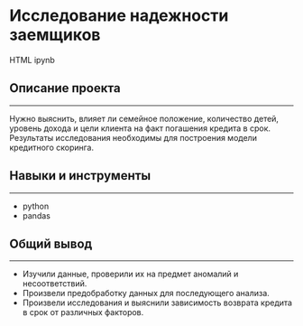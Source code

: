 # Исследование надежности заемщиков

HTML ipynb


## Описание проекта
---
Нужно выяснить, влияет ли семейное положение, количество детей, уровень дохода и цели клиента на факт погашения кредита в срок. Результаты исследования необходимы для построения модели кредитного скоринга.


## Навыки и инструменты
---
- python
- pandas


## Общий вывод
---
- Изучили данные, проверили их на предмет аномалий и несоответствий.
- Произвели предобработку данных для последующего анализа.
- Произвели исследования и выяснили зависимость возврата кредита в срок от различных факторов.

